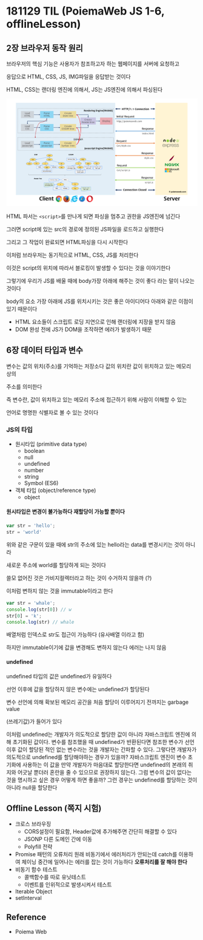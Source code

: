# 181129 TIL (PoiemaWeb JS 1-6, offlineLesson)

## 2장 브라우저 동작 원리

브라우저의 핵심 기능은 사용자가 참조하고자 하는 웹페이지를 서버에 요청하고

응답으로 HTML, CSS,  JS, IMG파일을 응답받는 것이다

HTML, CSS는 랜더링 엔진에 의해서, JS는 JS엔진에 의해서 파싱된다

<img src="./images/181129TIL/tree.png"></img>

HTML 파서는 `<script>`를 만나게 되면 파싱을 멈추고 권한을 JS엔진에 넘긴다

그러면 script에 있는 src의 경로에 정의된 JS파일을 로드하고 실행한다

그리고 그 작업이 완료되면 HTML파싱을 다시 시작한다

이처럼 브라우저는 동기적으로 HTML, CSS, JS를 처리한다

이것은 script의 위치에 따라서 블로킹이 발생할 수 있다는 것을 이야기한다

그렇기에 우리가 JS를 배울 때에 body가장 아래에 해주는 것이 좋다 라는 말이 나오는 것이다

body의 요소 가장 아래에 JS를 위치시키는 것은 좋은 아이디어다 아래와 같은 이점이 있기 때문이다

- HTML 요소들이 스크립트 로딩 지연으로 인해 랜더링에 지장을 받지 않음
- DOM 완성 전에 JS가 DOM을 조작하면 에러가 발생하기 때문

## 6장 데이터 타입과 변수

변수는 값의 위치(주소)를 기억하는 저장소다 값의 위치란 값이 위치하고 있는 메모리 상의

주소를 의미한다

즉 변수란, 값이 위치하고 있는 메모리 주소에 접근하기 위해 사람이 이해할 수 있는

언어로 명명한 식별자로 볼 수 있는 것이다

### JS의 타입

- 원시타입 (primitive data type)
  - boolean
  - null
  - undefined
  - number
  - string
  - Symbol (ES6)
- 객체 타입 (object/reference type)
  - object



#### 원시타입은 변경이 불가능하다 재할당이 가능할 뿐이다

```js
var str = 'hello';
str = 'world'
```

위와 같은 구문이 있을 때에 str의 주소에 있는 hello라는 data를 변경시키는 것이 아니라

새로운 주소에 world를 할당하게 되는 것이다

쓸모 없어진 것은 가비지컬렉터라고 하는 것이 수거하지 않을까 (?)

이처럼 변하지 않는 것을 immutable이라고 한다

```js
var str = 'whale';
console.log(str[0]) // w
str[0] = 'k';
console.log(str) // whale
```

배열처럼 인덱스로 str도 접근이 가능하다 (유사배열 이라고 함)

하지만 immutable이기에 값을 변경해도 변하지 않는다 에러는 나지 않음

#### undefined

undefined 타입의 값은 undefined가 유일하다

선언 이후에 값을 할당하지 않은 변수에는 undefined가 할당된다

변수 선언에 의해 확보된 메모리 공간을 처음 할당이 이루어지기 전까지는 garbage value

(쓰레기값)가 들어가 있다

이처럼 undefined는 개발자가 의도적으로 할당한 값이 아니라 자바스크립트 엔진에 의해 초기화된 값이다. 변수를 참조했을 때 undefined가 반환된다면 참조한 변수가 선언 이후 값이 할당된 적인 없는 변수라는 것을 개발자는 간파할 수 있다. 그렇다면 개발자가 의도적으로 undefined를 할당해야하는 경우가 있을까? 자바스크립트 엔진이 변수 초기화에 사용하는 이 값을 만약 개발자가 마음대로 할당한다면 undefined의 본래의 취지와 어긋날 뿐더러 혼란을 줄 수 있으므로 권장하지 않는다. 그럼 변수의 값이 없다는 것을 명시하고 싶은 경우 어떻게 하면 좋을까? 그런 경우는 undefined를 할당하는 것이 아니라 null을 할당한다



## Offline Lesson (쪽지 시험)

- 크로스 브라우징
  - CORS설정이 필요함, Header값에 추가해주면 간단히 해결할 수 있다
  - JSONP 다른 도메인 간에 이동
  - Polyfill 전략
- Promise 패턴의 오류처리
  원래 비동기에서 에러처리가 안되는데 catch를 이용하여 체이닝 중간에 일어나는
  에러를 잡는 것이 가능하다
  **오류처리를 잘 해야 한다**
- 비동기 함수 테스트
  - 콜백함수를 따로 유닛테스트
  - 이벤트를 인위적으로 발생시켜서 테스트
- Iterable Object
- setInterval

## Reference

- Poiema Web

